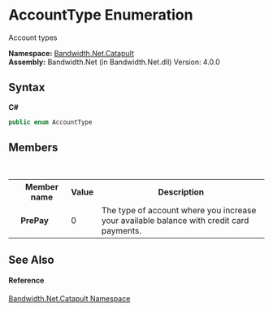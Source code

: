 ﻿# AccountType Enumeration
 

Account types

**Namespace:**&nbsp;<a href ="N_Bandwidth_Net_Catapult.md">Bandwidth.Net.Catapult</a><br />**Assembly:**&nbsp;Bandwidth.Net (in Bandwidth.Net.dll) Version: 4.0.0

## Syntax

**C#**<br />
``` C#
public enum AccountType
```


## Members
&nbsp;<table><tr><th></th><th>Member name</th><th>Value</th><th>Description</th></tr><tr><td /><td target="F:Bandwidth.Net.Catapult.AccountType.PrePay">**PrePay**</td><td>0</td><td>The type of account where you increase your available balance with credit card payments.</td></tr></table>

## See Also


#### Reference
<a href ="N_Bandwidth_Net_Catapult.md">Bandwidth.Net.Catapult Namespace</a><br />